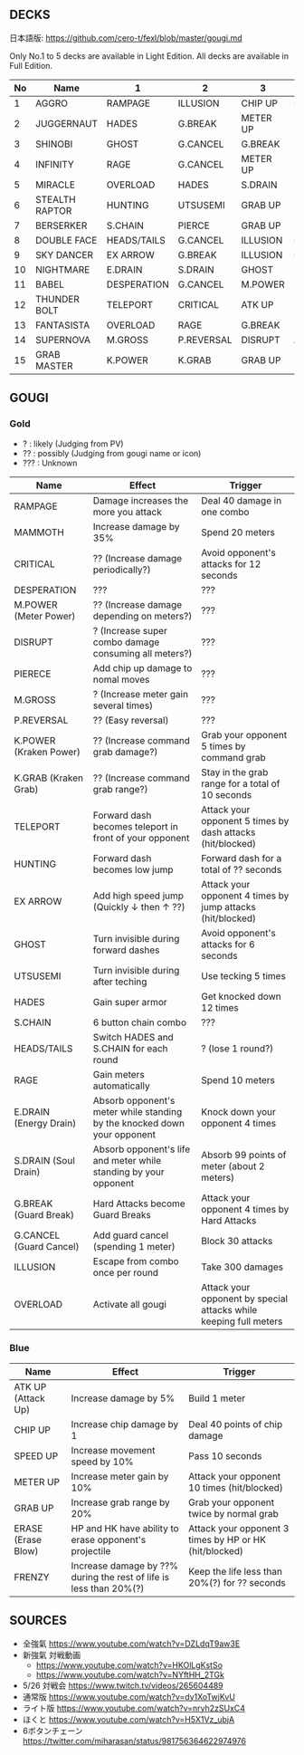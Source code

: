## DECKS

日本語版: https://github.com/cero-t/fexl/blob/master/gougi.md

Only No.1 to 5 decks are available in Light Edition. All decks are available in Full Edition.

|No|Name|1|2|3|4|5|
|--|----|-|-|-|-|-|
|1|AGGRO|RAMPAGE|ILLUSION|CHIP UP|GRAB UP|ERASE|
|2|JUGGERNAUT|HADES|G.BREAK|METER UP|SPEED UP|ATK UP|
|3|SHINOBI|GHOST|G.CANCEL|G.BREAK|SPEED UP|ATK UP|
|4|INFINITY|RAGE|G.CANCEL|METER UP|METER UP|METER UP|
|5|MIRACLE|OVERLOAD|HADES|S.DRAIN|UTSUSEMI|MAMMOTH|
|6|STEALTH RAPTOR|HUNTING|UTSUSEMI|GRAB UP|SPEED UP|SPEED UP|
|7|BERSERKER|S.CHAIN|PIERCE|GRAB UP|METER UP|ERASE|
|8|DOUBLE FACE|HEADS/TAILS|G.CANCEL|ILLUSION|GRAB UP|SPEED UP|
|9|SKY DANCER|EX ARROW|G.BREAK|ILLUSION|CHIP UP|FRENZY|
|10|NIGHTMARE|E.DRAIN|S.DRAIN|GHOST|SPEED UP|SPEED UP|
|11|BABEL|DESPERATION|G.CANCEL|M.POWER|METER UP|METER UP|
|12|THUNDER BOLT|TELEPORT|CRITICAL|ATK UP|METER UP|FRENZY|
|13|FANTASISTA|OVERLOAD|RAGE|G.BREAK|DISRUPT|M.POWER|
|14|SUPERNOVA|M.GROSS|P.REVERSAL|DISRUPT|ATK UP|METER UP|
|15|GRAB MASTER|K.POWER|K.GRAB|GRAB UP|SPEED UP|ERASE|


## GOUGI

### Gold

- ? : likely (Judging from PV)
- ?? : possibly (Judging from gougi name or icon)
- ??? : Unknown

|Name|Effect|Trigger|
|----|------|-------|
|RAMPAGE|Damage increases the more you attack|Deal 40 damage in one combo|
|MAMMOTH|Increase damage by 35%|Spend 20 meters|
|CRITICAL|?? (Increase damage periodically?)|Avoid opponent's attacks for 12 seconds|
|DESPERATION|???|???|
|M.POWER (Meter Power)|?? (Increase damage depending on meters?)|???|
|DISRUPT|? (Increase super combo damage consuming all meters?)|???|
|PIERECE|Add chip up damage to nomal moves|???|
|M.GROSS|? (Increase meter gain several times)|???|
|P.REVERSAL|?? (Easy reversal)|???|
|K.POWER (Kraken Power)|?? (Increase command grab damage?)|Grab your opponent 5 times by command grab|
|K.GRAB (Kraken Grab)|?? (Increase command grab range?)|Stay in the grab range for a total of 10 seconds|
|TELEPORT|Forward dash becomes teleport in front of your opponent|Attack your opponent 5 times by dash attacks (hit/blocked)|
|HUNTING|Forward dash becomes low jump|Forward dash for a total of ?? seconds|
|EX ARROW|Add high speed jump (Quickly ↓ then ↑ ??)|Attack your opponent 4 times by jump attacks (hit/blocked)|
|GHOST|Turn invisible during forward dashes|Avoid opponent's attacks for 6 seconds|
|UTSUSEMI|Turn invisible during after teching|Use tecking 5 times|
|HADES|Gain super armor|Get knocked down 12 times|
|S.CHAIN|6 button chain combo|???|
|HEADS/TAILS|Switch HADES and S.CHAIN for each round|? (lose 1 round?)|
|RAGE|Gain meters automatically|Spend 10 meters|
|E.DRAIN (Energy Drain)|Absorb opponent's meter while standing by the knocked down your opponent|Knock down your opponent 4 times|
|S.DRAIN (Soul Drain)|Absorb opponent's life and meter while standing by your opponent|Absorb 99 points of meter (about 2 meters)|
|G.BREAK (Guard Break)|Hard Attacks become Guard Breaks|Attack your opponent 4 times by Hard Attacks|
|G.CANCEL (Guard Cancel)|Add guard cancel (spending 1 meter)|Block 30 attacks|
|ILLUSION|Escape from combo once per round|Take 300 damages|
|OVERLOAD|Activate all gougi|Attack your opponent by special attacks while keeping full meters|

### Blue

|Name|Effect|Trigger|
|----|------|-------|
|ATK UP (Attack Up)|Increase damage by 5%|Build 1 meter|
|CHIP UP|Increase chip damage by 1|Deal 40 points of chip damage|
|SPEED UP|Increase movement speed by 10%|Pass 10 seconds|
|METER UP|Increase meter gain by 10%|Attack your opponent 10 times (hit/blocked)|
|GRAB UP|Increase grab range by 20%|Grab your opponent twice by normal grab|
|ERASE (Erase Blow)|HP and HK have ability to erase opponent's projectile|Attack your opponent 3 times by HP or HK (hit/blocked)|
|FRENZY|Increase damage by ??% during the rest of life is less than 20%(?)|Keep the life less than 20%(?) for ?? seconds|


## SOURCES

- 全強氣 https://www.youtube.com/watch?v=DZLdqT9aw3E
- 新強氣 対戦動画
  - https://www.youtube.com/watch?v=HKOlLgKstSo
  - https://www.youtube.com/watch?v=NYftHH_2TGk
- 5/26 対戦会 https://www.twitch.tv/videos/265604489
- 通常版 https://www.youtube.com/watch?v=dy1XoTwjKvU
- ライト版 https://www.youtube.com/watch?v=nryh2zSUxC4
- ほくと https://www.youtube.com/watch?v=H5X1Vz_ubjA
- 6ボタンチェーン https://twitter.com/miharasan/status/981756364622974976
